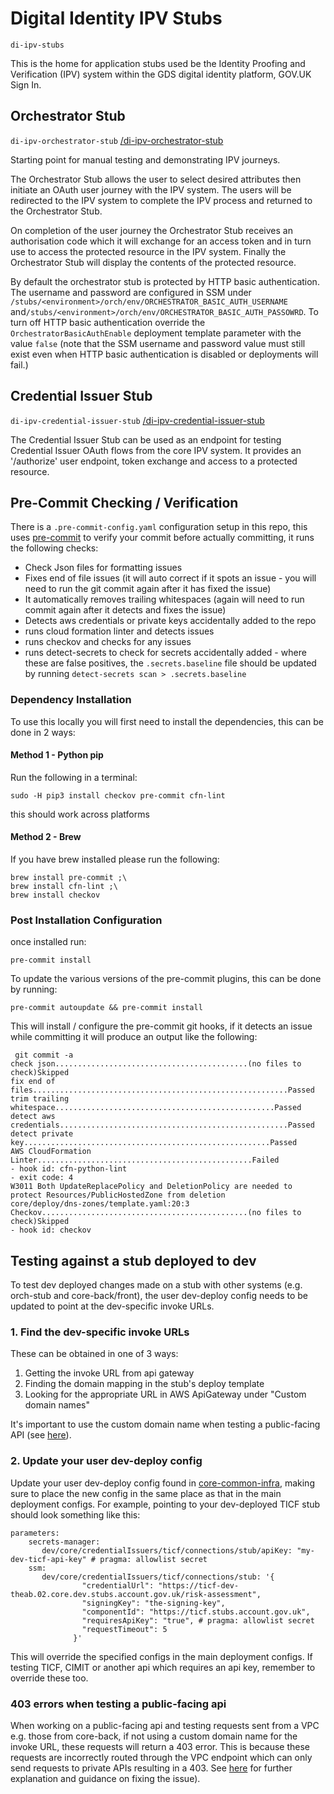 # Digital Identity IPV Stubs
`di-ipv-stubs`

This is the home for application stubs used be the Identity Proofing and Verification (IPV) system within the GDS digital identity platform, GOV.UK Sign In.

## Orchestrator Stub
`di-ipv-orchestrator-stub` [/di-ipv-orchestrator-stub](/di-ipv-orchestrator-stub)

Starting point for manual testing and demonstrating IPV journeys.

The Orchestrator Stub allows the user to select desired attributes then initiate an OAuth user journey with the IPV system. The users will be redirected to the IPV system to complete the IPV process and returned to the Orchestrator Stub.

On completion of the user journey the Orchestrator Stub receives an authorisation code which it will exchange for an access token and in turn use to access the protected resource in the IPV system. Finally the Orchestrator Stub will display the contents of the protected resource.

By default the orchestrator stub is protected by HTTP basic authentication. The username and password are configured in SSM under `/stubs/<environment>/orch/env/ORCHESTRATOR_BASIC_AUTH_USERNAME` and`/stubs/<environment>/orch/env/ORCHESTRATOR_BASIC_AUTH_PASSOWRD`.
To turn off HTTP basic authentication override the `OrchestratorBasicAuthEnable` deployment template parameter with the value `false` (note that the SSM username and password value must still exist even when HTTP basic authentication is disabled or deployments will fail.)

## Credential Issuer Stub
`di-ipv-credential-issuer-stub` [/di-ipv-credential-issuer-stub](/di-ipv-credential-issuer-stub)

The Credential Issuer Stub can be used as an endpoint for testing Credential Issuer OAuth flows from the core IPV system. It provides an '/authorize' user endpoint, token exchange and access to a protected resource.

## Pre-Commit Checking / Verification

There is a `.pre-commit-config.yaml` configuration setup in this repo, this uses [pre-commit](https://pre-commit.com/) to verify your commit before actually committing, it runs the following checks:

- Check Json files for formatting issues
- Fixes end of file issues (it will auto correct if it spots an issue - you will need to run the git commit again after it has fixed the issue)
- It automatically removes trailing whitespaces (again will need to run commit again after it detects and fixes the issue)
- Detects aws credentials or private keys accidentally added to the repo
- runs cloud formation linter and detects issues
- runs checkov and checks for any issues
- runs detect-secrets to check for secrets accidentally added - where these are false positives, the `.secrets.baseline` file should be updated by running `detect-secrets scan > .secrets.baseline`

### Dependency Installation

To use this locally you will first need to install the dependencies, this can be done in 2 ways:

#### Method 1 - Python pip

Run the following in a terminal:

```
sudo -H pip3 install checkov pre-commit cfn-lint
```

this should work across platforms

#### Method 2 - Brew

If you have brew installed please run the following:

```
brew install pre-commit ;\
brew install cfn-lint ;\
brew install checkov
```

### Post Installation Configuration

once installed run:

```
pre-commit install
```

To update the various versions of the pre-commit plugins, this can be done by running:

```
pre-commit autoupdate && pre-commit install
```

This will install / configure the pre-commit git hooks, if it detects an issue while committing it will produce an output like the following:

```
 git commit -a
check json...........................................(no files to check)Skipped
fix end of files.........................................................Passed
trim trailing whitespace.................................................Passed
detect aws credentials...................................................Passed
detect private key.......................................................Passed
AWS CloudFormation Linter................................................Failed
- hook id: cfn-python-lint
- exit code: 4
W3011 Both UpdateReplacePolicy and DeletionPolicy are needed to protect Resources/PublicHostedZone from deletion
core/deploy/dns-zones/template.yaml:20:3
Checkov..............................................(no files to check)Skipped
- hook id: checkov
```

## Testing against a stub deployed to dev
To test dev deployed changes made on a stub with other systems (e.g. orch-stub and core-back/front),
the user dev-deploy config needs to be updated to point at the dev-specific invoke URLs.

### 1. Find the dev-specific invoke URLs
These can be obtained in one of 3 ways:
1. Getting the invoke URL from api gateway
2. Finding the domain mapping in the stub's deploy template
3. Looking for the appropriate URL in AWS ApiGateway under "Custom domain names"

It's important to use the custom domain name when testing a public-facing API (see [here](#403-errors-when-testing-a-public-facing-api)).

### 2. Update your user dev-deploy config
Update your user dev-deploy config found in [core-common-infra](https://github.com/govuk-one-login/ipv-core-common-infra/tree/main/utils/dev-deploy/configs/user-deployments),
making sure to place the new config in the same place as that in the main deployment configs. For example, pointing to your
dev-deployed TICF stub should look something like this:
```
parameters:
    secrets-manager:
       dev/core/credentialIssuers/ticf/connections/stub/apiKey: "my-dev-ticf-api-key" # pragma: allowlist secret
    ssm:
       dev/core/credentialIssuers/ticf/connections/stub: '{
                "credentialUrl": "https://ticf-dev-theab.02.core.dev.stubs.account.gov.uk/risk-assessment",
                "signingKey": "the-signing-key",
                "componentId": "https://ticf.stubs.account.gov.uk",
                "requiresApiKey": "true", # pragma: allowlist secret
                "requestTimeout": 5
              }'
```
This will override the specified configs in the main deployment configs.
If testing TICF, CIMIT or another api which requires an api key, remember to override these too.

### 403 errors when testing a public-facing api
When working on a public-facing api and testing requests sent from a VPC e.g. those from core-back, if not using a custom
domain name for the invoke URL, these requests will return a 403 error. This is because these requests are incorrectly routed through
the VPC endpoint which can only send requests to private APIs resulting in a 403. See [here](https://repost.aws/knowledge-center/api-gateway-vpc-connections)
for further explanation and guidance on fixing the issue).